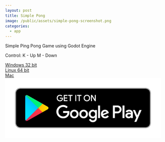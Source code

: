```yaml
---
layout: post
title: Simple Pong
image: /public/assets/simple-pong-screenshot.png
categories:
  - app
---
```


Simple Ping Pong Game using Godot Engine

Control:
K - Up
M - Down

<a href="https://www.dropbox.com/s/et4a3d3m46q64bk/simple%20pong%20-%20windows.zip?dl=0" target="_blank">Windows 32 bit</a><br>
<a href="https://www.dropbox.com/s/vihmmhepddti420/simple%20pong%20-%20linux%2064bit.zip?dl=0" target="_blank">Linux 64 bit</a><br>
<a href="https://www.dropbox.com/s/tjvh8rl14ieu9ol/simple%20pong%20-%20mac.zip?dl=0" target="_blank">Mac</a><br>
<a href='https://play.google.com/store/apps/details?id=com.takaosoftware.simplepong'><img alt='Get it on Google Play' src='/public/assets/google-play-badge.png' class="google-play-badge"></a>
